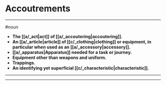 # Accoutrements
---
#noun
- **The [[a/_act|act]] of [[a/_accoutering|accoutering]].**
- **An [[a/_article|article]] of [[c/_clothing|clothing]] or equipment, in particular when used as an [[a/_accessory|accessory]].**
- **[[a/_apparatus|Apparatus]] needed for a task or journey.**
- **Equipment other than weapons and uniform.**
- **Trappings.**
- **An identifying yet superficial [[c/_characteristic|characteristic]].**
---
---
